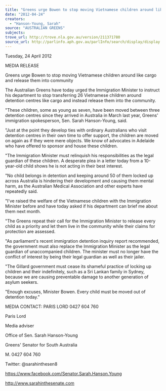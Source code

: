 ```yaml
---
title: "Greens urge Bowen to stop moving Vietnamese children around like cargo and release them"
date: "2012-04-24"
creators:
  - "Hanson-Young, Sarah"
source: "AUSTRALIAN GREENS"
subjects:
trove_url: http://trove.nla.gov.au/version/211371780
source_url: http://parlinfo.aph.gov.au/parlInfo/search/display/display.w3p;query=Id%3A%22media/pressrel/1587497%22
---
```


 Tuesday, 24 April 2012 

 

 MEDIA RELEASE 

 Greens urge Bowen to stop moving Vietnamese children around like cargo and release them into  community 

 The Australian Greens have today urged the Immigration Minister to instruct his department to stop  transferring 26 Vietnamese children around detention centres like cargo and instead release them  into the community. 

 

 "These children, some as young as seven, have been moved between three detention centres since  they arrived in Australia in March last year, Greens' immigration spokesperson, Sen. Sarah Hanson-Young, said. 

 

 "Just at the point they develop ties with ordinary Australians who visit detention centres in their  own time to offer support, the children are moved on again as if they were mere objects. We know  of advocates in Adelaide who have offered to sponsor and house these children.  

 

 "The Immigration Minister must relinquish his responsibilities as the legal guardian of these children.  A desperate plea in a letter today from a 10-year-old child shows he is not acting in their best  interest.  

 

 "No child belongs in detention and keeping around 50 of them locked up across Australia is  hindering their development and causing them mental harm, as the Australian Medical Association  and other experts have repeatedly said. 

 

 "I've raised the welfare of the Vietnamese children with the Immigration Minister before and have  today asked if his department can brief me about them next month. 

 

 "The Greens repeat their call for the Immigration Minister to release every child as a priority and let  them live in the community while their claims for protection are assessed. 

 

 "As parliament's recent immigration detention inquiry report recommended, the government must  also replace the Immigration Minister as the legal guardian of unaccompanied children. The minister  must no longer have the conflict of interest by being their legal guardian as well as their jailer. 

 

 "The Gillard government must cease its shameful practice of locking up children and their  indefinitely, such as a Sri Lankan family in Sydney, because we are causing preventable damage to  another generation of asylum seekers. 

 

 "Enough excuses, Minister Bowen. Every child must be moved out of detention today." 

 

 MEDIA CONTACT: PARIS LORD 0427 604 760  

 

 

 

 

 

 

 Paris Lord 

 Media adviser 

 Office of Sen. Sarah Hanson-Young 

 Greens' Senator for South Australia 

 M. 0427 604 760 

 

 Twitter: @sarahinthesen8 

 https://www.facebook.com/Senator.Sarah.Hanson.Young 

 http://www.sarahinthesenate.com 

 

 

 

